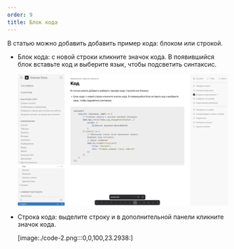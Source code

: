 ```yaml
---
order: 9
title: Блок кода
---
```


В статью можно добавить добавить пример кода: блоком или строкой.

-  Блок кода: с новой строки кликните значок кода. В появившийся блок вставьте код и выберите язык, чтобы подсветить синтаксис.

   ![](./code.png)

-  Строка кода: выделите строку и в дополнительной панели кликните значок кода.

   [image:./code-2.png:::0,0,100,23.2938:]